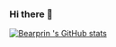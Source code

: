 ### Hi there 👋

<!--
**bearprin/bearprin** is a ✨ _special_ ✨ repository because its `README.md` (this file) appears on your GitHub profile.

Here are some ideas to get you started:

- 🔭 I’m currently working on ...
- 🌱 I’m currently learning ...
- 👯 I’m looking to collaborate on ...
- 🤔 I’m looking for help with ...
- 💬 Ask me about ...
- 📫 How to reach me: ...
- 😄 Pronouns: ...
- ⚡ Fun fact: ...
-->
[![Bearprin 's GitHub stats](https://github-readme-stats.vercel.app/api?username=bearprin)](https://github.com/anuraghazra/github-readme-stats)
